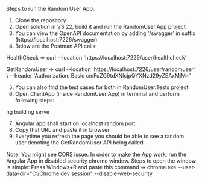 Steps to run the Random User App:

1. Clone the repository
2. Open solution in VS 22, build it and run the RandomUser.App project
3. You can view the OpenAPI documentation by adding '/swagger' in suffix (https://localhost:7226/swagger)
4. Below are the Postman API calls:

HealthCheck => curl --location 'https://localhost:7226/user/healthcheck'

GetRandomUser => curl --location 'https://localhost:7226/user/randomuser' \ --header 'Authorization: Basic cmFuZG9tdXNlcjpQYXNzd29yZEAxMjM='

5. You can also find the test cases for both in RandomUser.Tests project
6. Open ClientApp (inside RandomUser.App) in terminal and perform following steps:

ng build
ng serve

7. Angular app shall start on localhost random port
8. Copy that URL and paste it in browser
9. Everytime you refresh the page you should be able to see a random user denoting the GetRandomUser API being called.

Note: You might see CORS issue. In order to make the App work, run the Angular App in disabled security chrome window. Steps to open the window is simple: Press Windows+R and paste this command => chrome.exe --user-data-dir="C:/Chrome dev session" --disable-web-security
